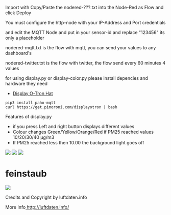 Import with Copy/Paste the nodered-???.txt into the Node-Red as Flow and click Deploy

You must configure the http-node with your IP-Address and Port credentials 

and edit the MQTT Node and put in your sensor-id and replace "123456" its only a placeholder


nodered-mqtt.txt is the flow with mqtt, you can send your values to any dashboard's

nodered-twitter.txt is the flow with twitter, the flow send every 60 minutes 4 values

for using display.py or display-color.py please install depencies and hardware they need

- [Display O-Tron Hat](http://amzn.to/2p3lj7C)
```
pip3 install paho-mqtt
curl https://get.pimoroni.com/displayotron | bash
```

Features of display.py
- if you press Left and right button displays different values
- Colour changes Green/Yellow/Orange/Red  if PM25 reached values 10/20/30/40 μg/m3
- If PM25 reached less then 10.00 the background light goes off

<img src="https://blog.unixweb.de/wp-content/uploads/2017/05/PM25-10.jpg">
<img src="https://blog.unixweb.de/wp-content/uploads/2017/05/PM25-40.jpg">
<img src="https://blog.unixweb.de/wp-content/uploads/2017/05/TEMP-Display.jpg">

# feinstaub

<img src="https://blog.unixweb.de/wp-content/uploads/2017/05/Luftdaten.jpg">


Credits and Copyright by luftdaten.info 

More Info<a href="http://luftdaten.info/" target="_blank"> http://luftdaten.info/</a>
